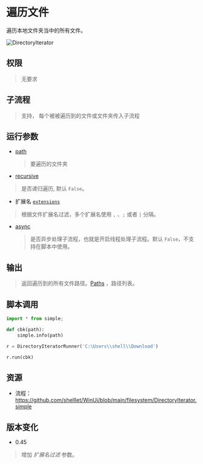 # 遍历文件 
遍历本地文件夹当中的所有文件。

![DirectoryIterator](./images/07.png ':size=90%')

## 权限
> 无要求
## 子流程
> 支持， 每个被被遍历到的文件或文件夹传入子流程


## 运行参数

* [path](./types/Path.md)
  > 要遍历的文件夹
* [recursive](./types/Boolean.md)
 > 是否递归遍历, 默认 `False`。

 * 扩展名 [`extensions`](./types/String.md)
> 根据文件扩展名过滤，多个扩展名使用 `,` 、`;` 或者 `|` 分隔。

* [async](./types/Boolean.md)
  > 是否异步处理子流程，也就是开启线程处理子流程。默认 `False`，不支持在脚本中使用。

## 输出

> 返回遍历到的所有文件路径。[Paths](./types/Path.md) ，路径列表。   


## 脚本调用

```python
import * from simple;

def cbk(path):
    simple.info(path)

r = DirectoryIteratorRunner('C:\Users\\shell\\Download')

r.run(cbk)
```

## 资源

* 流程：https://github.com/shelllet/WinUi/blob/main/filesystem/DirectoryIterator.simple







## 版本变化

* 0.45
> 增加 *扩展名过滤* 参数。